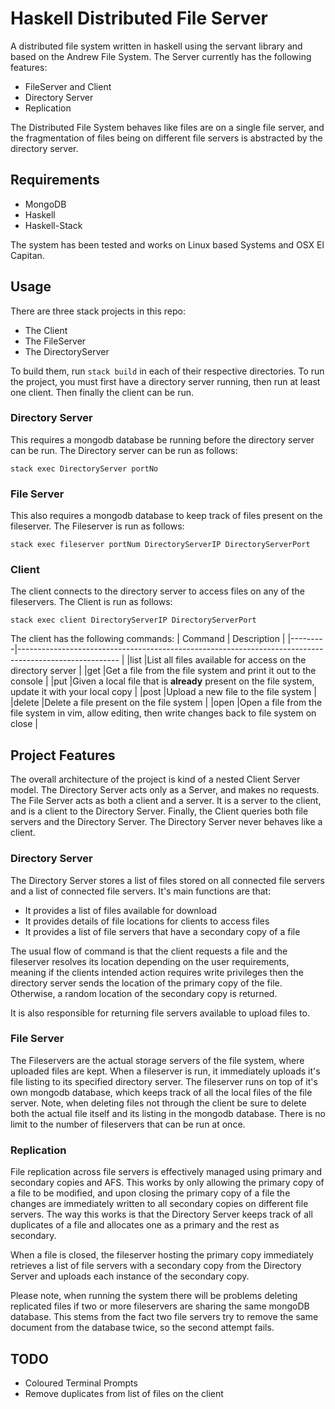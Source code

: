# Haskell Distributed File Server
A distributed file system written in haskell using the servant library and based on the Andrew File System. The Server currently has the following features:

* FileServer and Client
* Directory Server
* Replication

The Distributed File System behaves like files are on a single file server, and the fragmentation of files being on different file servers is abstracted by the directory server.

## Requirements
* MongoDB
* Haskell
* Haskell-Stack

The system has been tested and works on Linux based Systems and OSX El Capitan.

## Usage
There are three stack projects in this repo:

* The Client
* The FileServer
* The DirectoryServer

To build them, run `stack build` in each of their respective directories. To run the project, you must first have a directory server running, then run at least one client. Then finally the client can be run.

### Directory Server
This requires a mongodb database be running before the directory server can be run. The Directory server can be run as follows:
```
stack exec DirectoryServer portNo
```

### File Server
This also requires a mongodb database to keep track of files present on the fileserver. The Fileserver is run as follows:
```
stack exec fileserver portNum DirectoryServerIP DirectoryServerPort
```

### Client
The client connects to the directory server to access files on any of the fileservers. The Client is run as follows:
```
stack exec client DirectoryServerIP DirectoryServerPort
```

The client has the following commands:
| Command | Description                                                                                            |
|---------|------------------------------------------------------------------------------------------------------- |
|list     |List all files available for access on the directory server                                             |
|get      |Get a file from the file system and print it out to the console                                         |
|put      |Given a local file that is **already** present on the file system, update it with your local copy       |
|post     |Upload a new file to the file system                                                                    |
|delete   |Delete a file present on the file system                                                                |
|open     |Open a file from the file system in vim, allow editing, then write changes back to file system on close |


## Project Features
The overall architecture of the project is kind of a nested Client Server model. The Directory Server acts only as a Server, and makes no requests. The File Server acts as both a client and a server. It is a server to the client, and is a client to the Directory Server. Finally, the Client queries both file servers and the Directory Server. The Directory Server never behaves like a client. 

### Directory Server
The Directory Server stores a list of files stored on all connected file servers and a list of connected file servers. It's main functions are that:

* It provides a list of files available for download
* It provides details of file locations for clients to access files
* It provides a list of file servers that have a secondary copy of a file

The usual flow of command is that the client requests a file and the fileserver resolves its location depending on the user requirements, meaning if the clients intended action requires write privileges then the directory server sends the location of the primary copy of the file. Otherwise, a random location of the secondary copy is returned. 

It is also responsible for returning file servers available to upload files to.

### File Server
The Fileservers are the actual storage servers of the file system, where uploaded files are kept. When a fileserver is run, it immediately uploads it's file listing to its specified directory server. The fileserver runs on top of it's own mongodb database, which keeps track of all the local files of the file server. Note, when deleting files not through the client be sure to delete both the actual file itself and its listing in the mongodb database. There is no limit to the number of fileservers that can be run at once.

### Replication
File replication across file servers is effectively managed using primary and secondary copies and AFS. This works by only allowing the primary copy of a file to be modified, and upon closing the primary copy of a file the changes are immediately written to all secondary copies on different file servers. The way this works is that the Directory Server keeps track of all duplicates of a file and allocates one as a primary and the rest as secondary.

When a file is closed, the fileserver hosting the primary copy immediately retrieves a list of file servers with a secondary copy from the Directory Server and uploads each instance of the secondary copy.

Please note, when running the system there will be problems deleting replicated files if two or more fileservers are sharing the same mongoDB database. This stems from the fact two file servers try to remove the same document from the database twice, so the second attempt fails.

## TODO
* Coloured Terminal Prompts
* Remove duplicates from list of files on the client
